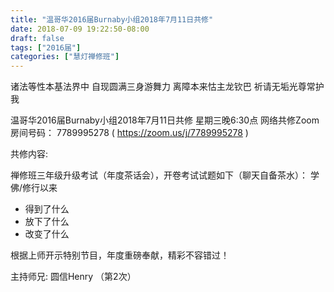 ```yaml
---
title: "温哥华2016届Burnaby小组2018年7月11日共修"
date: 2018-07-09 19:22:50-08:00
draft: false
tags: ["2016届"]
categories: ["慧灯禅修班"]
---
```

诸法等性本基法界中 自现圆满三身游舞力
离障本来怙主龙钦巴 祈请无垢光尊常护我

温哥华2016届Burnaby小组2018年7月11日共修
星期三晚6:30点
网络共修Zoom房间号码： 7789995278 ( https://zoom.us/j/7789995278 )

共修内容:

禅修班三年级升级考试（年度茶话会），开卷考试试题如下（聊天自备茶水）：
学佛/修行以来
 - 得到了什么
 - 放下了什么
 - 改变了什么

根据上师开示特别节目，年度重磅奉献，精彩不容错过！

主持师兄: 圆信Henry （第2次）

